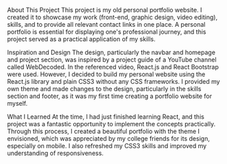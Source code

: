 About This Project
This project is my old personal portfolio website. I created it to showcase my work (front-end, graphic design, video editing), skills, and to provide all relevant contact links in one place. A personal portfolio is essential for displaying one's professional journey, and this project served as a practical application of my skills.

Inspiration and Design
The design, particularly the navbar and homepage and project section, was inspired by a project guide of a YouTube channel called WebDecoded. In the referenced video, React.js and React Bootstrap were used. However, I decided to build my personal website using the React.js library and plain CSS3 without any CSS frameworks. I provided my own theme and made changes to the design, particularly in the skills section and footer, as it was my first time creating a portfolio website for myself.

What I Learned
At the time, I had just finished learning React, and this project was a fantastic opportunity to implement the concepts practically. Through this process, I created a beautiful portfolio with the theme I envisioned, which was appreciated by my college friends for its design, especially on mobile. I also refreshed my CSS3 skills and improved my understanding of responsiveness.
